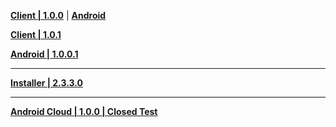**[Client | 1.0.0](https://autopatchcn.yuanshen.com/client_app/pc_mihoyo/04874b5ed14055383219644f40b514ca/YuanShen_1.0.0.zip)** | **[Android](https://autopatchcn.yuanshen.com/client_app/Android/20200928_75e9e7b1e7e3cd66/yuanshen_1.0.0_mihoyo.apk)**

**[Client | 1.0.1](https://autopatchcn.yuanshen.com/client_app/pc_mihoyo/20201013_f0953d8d130df56f/YuanShen_1.0.1.zip)**

**[Android | 1.0.0.1](https://autopatchcn.yuanshen.com/client_app/Android/20200928_75e9e7b1e7e3cd66/ydadbdpz/yuanshen_1.0.0.1.apk)**

---

**[Installer | 2.3.3.0](https://autopatchcn.yuanshen.com/client_app/launcher/20200915_ac340b2e19075fcf/yuanshen_setup_mihoyo_20200902203114.exe)**

---

**[Android Cloud | 1.0.0 | Closed Test](https://mhyy-download.mihoyo.com/android_app/release/309e838aaa4811ef/yscloud_1.0.0.apk)**

